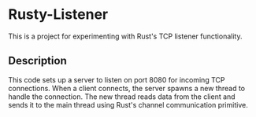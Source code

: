 # Rusty-Listener

This is a project for experimenting with Rust's TCP listener functionality.

## Description

This code sets up a server to listen on port 8080 for incoming TCP connections. When a client connects, the server spawns a new thread to handle the connection. The new thread reads data from the client and sends it to the main thread using Rust's channel communication primitive.